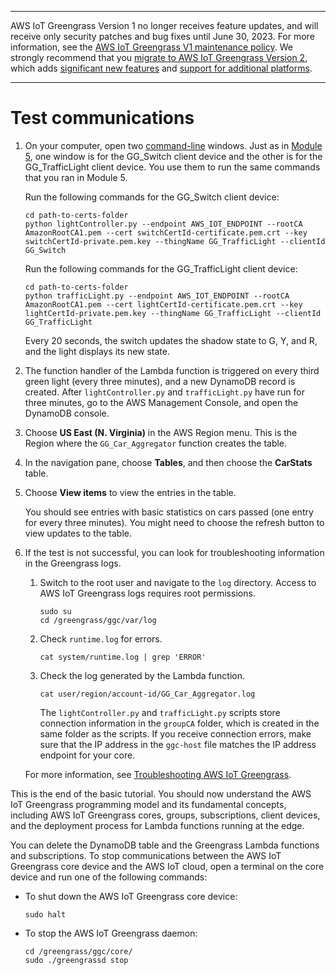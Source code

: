 --------

AWS IoT Greengrass Version 1 no longer receives feature updates, and will receive only security patches and bug fixes until June 30, 2023\. For more information, see the [AWS IoT Greengrass V1 maintenance policy](https://docs.aws.amazon.com/greengrass/v1/developerguide/maintenance-policy.html)\. We strongly recommend that you [migrate to AWS IoT Greengrass Version 2](https://docs.aws.amazon.com/greengrass/v2/developerguide/move-from-v1.html), which adds [significant new features](https://docs.aws.amazon.com/greengrass/v2/developerguide/greengrass-v2-whats-new.html) and [support for additional platforms](https://docs.aws.amazon.com/greengrass/v2/developerguide/operating-system-feature-support-matrix.html)\.

--------

# Test communications<a name="comms-test"></a>

1. On your computer, open two [command\-line](https://en.wikipedia.org/wiki/Command-line_interface) windows\. Just as in [Module 5](module5.md), one window is for the GG\_Switch client device and the other is for the GG\_TrafficLight client device\. You use them to run the same commands that you ran in Module 5\.

   Run the following commands for the GG\_Switch client device:

   ```
   cd path-to-certs-folder
   python lightController.py --endpoint AWS_IOT_ENDPOINT --rootCA AmazonRootCA1.pem --cert switchCertId-certificate.pem.crt --key switchCertId-private.pem.key --thingName GG_TrafficLight --clientId GG_Switch
   ```

   Run the following commands for the GG\_TrafficLight client device:

   ```
   cd path-to-certs-folder
   python trafficLight.py --endpoint AWS_IOT_ENDPOINT --rootCA AmazonRootCA1.pem --cert lightCertId-certificate.pem.crt --key lightCertId-private.pem.key --thingName GG_TrafficLight --clientId GG_TrafficLight
   ```

   Every 20 seconds, the switch updates the shadow state to G, Y, and R, and the light displays its new state\.

1. The function handler of the Lambda function is triggered on every third green light \(every three minutes\), and a new DynamoDB record is created\. After `lightController.py` and `trafficLight.py` have run for three minutes, go to the AWS Management Console, and open the DynamoDB console\.

1. Choose **US East \(N\. Virginia\)** in the AWS Region menu\. This is the Region where the `GG_Car_Aggregator` function creates the table\.

1. In the navigation pane, choose **Tables**, and then choose the **CarStats** table\. 

1. Choose **View items** to view the entries in the table\.

   You should see entries with basic statistics on cars passed \(one entry for every three minutes\)\. You might need to choose the refresh button to view updates to the table\.

1. If the test is not successful, you can look for troubleshooting information in the Greengrass logs\.

   1. <a name="root-access-logs"></a>Switch to the root user and navigate to the `log` directory\. Access to AWS IoT Greengrass logs requires root permissions\.

      ```
      sudo su
      cd /greengrass/ggc/var/log
      ```

   1. Check `runtime.log` for errors\.

      ```
      cat system/runtime.log | grep 'ERROR'
      ```

   1. Check the log generated by the Lambda function\.

      ```
      cat user/region/account-id/GG_Car_Aggregator.log
      ```

      <a name="check-connection-info"></a> The `lightController.py` and `trafficLight.py` scripts store connection information in the `groupCA` folder, which is created in the same folder as the scripts\. If you receive connection errors, make sure that the IP address in the `ggc-host` file matches the IP address endpoint for your core\.

   For more information, see [Troubleshooting AWS IoT Greengrass](gg-troubleshooting.md)\.

This is the end of the basic tutorial\. You should now understand the AWS IoT Greengrass programming model and its fundamental concepts, including AWS IoT Greengrass cores, groups, subscriptions, client devices, and the deployment process for Lambda functions running at the edge\.

You can delete the DynamoDB table and the Greengrass Lambda functions and subscriptions\. To stop communications between the AWS IoT Greengrass core device and the AWS IoT cloud, open a terminal on the core device and run one of the following commands:
+ To shut down the AWS IoT Greengrass core device:

  ```
  sudo halt
  ```
+ To stop the AWS IoT Greengrass daemon:

  ```
  cd /greengrass/ggc/core/
  sudo ./greengrassd stop
  ```